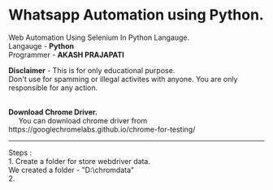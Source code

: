 # Whatsapp Automation using Python.
Web Automation Using Selenium In Python Langauge.
<br>
Langauge - <b>Python</b>
<br>
Programmer - <b>AKASH PRAJAPATI</b>

<b>Disclaimer</b> - This is for only educational purpose.<br>
Don't use for spamming or illegal activites with anyone. You are only responsible for any action.

<br>
<b>Download Chrome Driver.</b><br>
&nbsp;&nbsp;&nbsp;&nbsp;&nbsp;You can download chrome driver from https://googlechromelabs.github.io/chrome-for-testing/
<hr>
Steps : <br>
1. Create a folder for store webdriver data.<br>
    We created a folder - "D:\chromdata"<br>
2.
